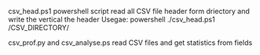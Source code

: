 csv_head.ps1 powershell script read all CSV file header form driectory and write the vertical the header
Usegae:
powershell ./csv_head.ps1 /CSV_DIRECTORY/

csv_prof.py and csv_analyse.ps read CSV files and get statistics from fields
